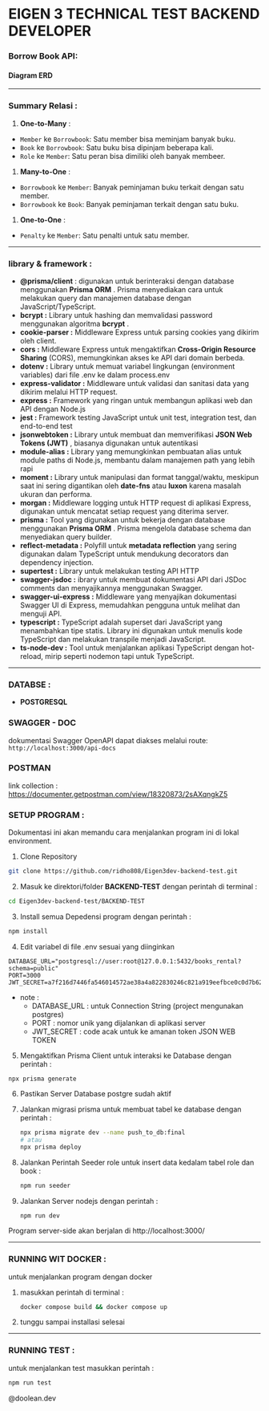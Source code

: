 # EIGEN 3 TECHNICAL TEST BACKEND DEVELOPER

### **Borrow Book API:**

#### Diagram ERD



---

### **Summary Relasi** :

1. **One-to-Many** :

* `Member` ke `Borrowbook`: Satu member bisa meminjam banyak buku.
* `Book` ke `Borrowbook`: Satu buku bisa dipinjam beberapa kali.
* `Role` ke `Member`: Satu peran bisa dimiliki oleh banyak membeer.

1. **Many-to-One** :

* `Borrowbook` ke `Member`: Banyak peminjaman buku terkait dengan satu member.
* `Borrowbook` ke `Book`: Banyak peminjaman terkait dengan satu buku.

1. **One-to-One** :

* `Penalty` ke `Member`: Satu penalti untuk satu member.

---

### library & framework :

* **@prisma/client** : digunakan untuk berinteraksi dengan database menggunakan  **Prisma ORM** . Prisma menyediakan cara untuk melakukan query dan manajemen database dengan JavaScript/TypeScript.
* **bcrypt :** Library untuk hashing dan memvalidasi password menggunakan algoritma **bcrypt** .
* **cookie-parser :** Middleware Express untuk parsing cookies yang dikirim oleh client.
* **cors :** Middleware Express untuk mengaktifkan **Cross-Origin Resource Sharing** (CORS), memungkinkan akses ke API dari domain berbeda.
* **dotenv :** Library untuk memuat variabel lingkungan (environment variables) dari file .env ke dalam process.env
* **express-validator :** Middleware untuk validasi dan sanitasi data yang dikirim melalui HTTP request.
* **express :** Framework yang ringan untuk membangun aplikasi web dan API dengan Node.js
* **jest :** Framework testing JavaScript untuk unit test, integration test, dan end-to-end test
* **jsonwebtoken :** Library untuk membuat dan memverifikasi  **JSON Web Tokens (JWT)** , biasanya digunakan untuk autentikasi
* **module-alias :** Library yang memungkinkan pembuatan alias untuk module paths di Node.js, membantu dalam manajemen path yang lebih rapi
* **moment :** Library untuk manipulasi dan format tanggal/waktu, meskipun saat ini sering digantikan oleh **date-fns** atau **luxon** karena masalah ukuran dan performa.
* **morgan :** Middleware logging untuk HTTP request di aplikasi Express, digunakan untuk mencatat setiap request yang diterima server.
* **prisma :** Tool yang digunakan untuk bekerja dengan database menggunakan  **Prisma ORM** . Prisma mengelola database schema dan menyediakan query builder.
* **reflect-metadata :** Polyfill untuk **metadata reflection** yang sering digunakan dalam TypeScript untuk mendukung decorators dan dependency injection.
* **supertest :** Library untuk melakukan testing API HTTP
* **swagger-jsdoc :** ibrary untuk membuat dokumentasi API dari JSDoc comments dan menyajikannya menggunakan Swagger.
* **swagger-ui-express :** Middleware yang menyajikan dokumentasi Swagger UI di Express, memudahkan pengguna untuk melihat dan menguji API.
* **typescript :** TypeScript adalah superset dari JavaScript yang menambahkan tipe statis. Library ini digunakan untuk menulis kode TypeScript dan melakukan transpile menjadi JavaScript.
* **ts-node-dev :** Tool untuk menjalankan aplikasi TypeScript dengan hot-reload, mirip seperti nodemon tapi untuk TypeScript.

---

### DATABSE :

* **POSTGRESQL**

### SWAGGER - DOC

dokumentasi Swagger OpenAPI dapat diakses melalui route: `http://localhost:3000/api-docs`

### POSTMAN

link collection : https://documenter.getpostman.com/view/18320873/2sAXqngkZ5

### SETUP PROGRAM :

Dokumentasi ini akan memandu cara menjalankan program ini di lokal environment.

1. Clone Repository

```bash
git clone https://github.com/ridho808/Eigen3dev-backend-test.git
```

2. Masuk ke direktori/folder **BACKEND-TEST** dengan perintah di terminal :

```bash
cd Eigen3dev-backend-test/BACKEND-TEST
```

3. Install semua Depedensi program dengan perintah :

```bash
npm install
```

4. Edit variabel di file .env sesuai yang diinginkan

```
DATABASE_URL="postgresql://user:root@127.0.0.1:5432/books_rental?schema=public"
PORT=3000
JWT_SECRET=a7f216d7446fa546014572ae38a4a822830246c821a919eefbce0c0d7b62db65
```

* note :
  * DATABASE_URL : untuk Connection String (project mengunakan postgres)
  * PORT : nomor unik yang dijalankan di aplikasi server
  * JWT_SECRET : code acak untuk ke amanan token JSON WEB TOKEN

5. Mengaktifkan Prisma Client untuk interaksi ke Database dengan perintah :

```
npx prisma generate
```

6. Pastikan Server Database postgre sudah aktif
7. Jalankan migrasi prisma untuk membuat tabel ke database dengan perintah :

   ```bash
   npx prisma migrate dev --name push_to_db:final
   # atau 
   npx prisma deploy
   ```
8. Jalankan Perintah Seeder role untuk insert data kedalam tabel role dan book :

   ```bash
   npm run seeder
   ```
9. Jalankan Server nodejs dengan perintah :

   ```
   npm run dev
   ```

Program server-side akan berjalan di http://localhost:3000/

---

### RUNNING WIT DOCKER : 

untuk menjalankan program dengan docker

1. masukkan perintah di terminal :

   ```bash
   docker compose build && docker compose up
   ```
2. tunggu sampai installasi selesai

---

### RUNNING TEST :

untuk menjalankan test masukkan perintah :

```bash
npm run test
```



@doolean.dev
